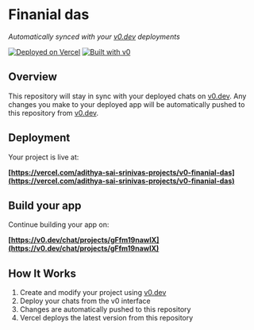 # Finanial das

*Automatically synced with your [v0.dev](https://v0.dev) deployments*

[![Deployed on Vercel](https://img.shields.io/badge/Deployed%20on-Vercel-black?style=for-the-badge&logo=vercel)](https://vercel.com/adithya-sai-srinivas-projects/v0-finanial-das)
[![Built with v0](https://img.shields.io/badge/Built%20with-v0.dev-black?style=for-the-badge)](https://v0.dev/chat/projects/gFfm19nawlX)

## Overview

This repository will stay in sync with your deployed chats on [v0.dev](https://v0.dev).
Any changes you make to your deployed app will be automatically pushed to this repository from [v0.dev](https://v0.dev).

## Deployment

Your project is live at:

**[https://vercel.com/adithya-sai-srinivas-projects/v0-finanial-das](https://vercel.com/adithya-sai-srinivas-projects/v0-finanial-das)**

## Build your app

Continue building your app on:

**[https://v0.dev/chat/projects/gFfm19nawlX](https://v0.dev/chat/projects/gFfm19nawlX)**

## How It Works

1. Create and modify your project using [v0.dev](https://v0.dev)
2. Deploy your chats from the v0 interface
3. Changes are automatically pushed to this repository
4. Vercel deploys the latest version from this repository
